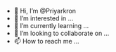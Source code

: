 - 👋 Hi, I’m @Priyarkron
- 👀 I’m interested in ...
- 🌱 I’m currently learning ...
- 💞️ I’m looking to collaborate on ...
- 📫 How to reach me ...

<!---
Priyarkron/Priyarkron is a ✨ special ✨ repository because its `README.md` (this file) appears on your GitHub profile.
You can click the Preview link to take a look at your changes.
--->

